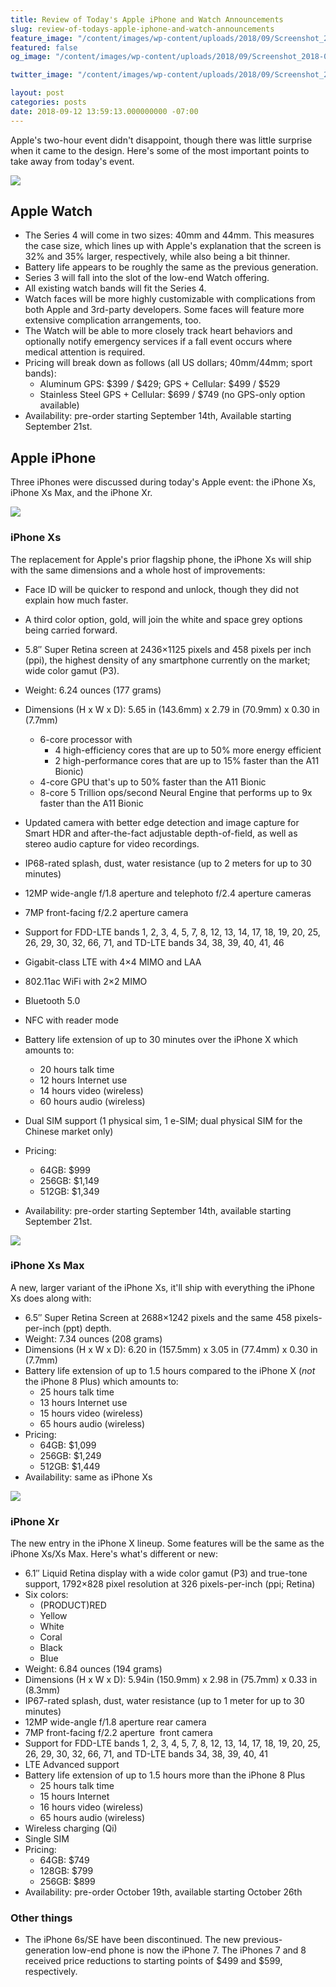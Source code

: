 ```yaml
---
title: Review of Today's Apple iPhone and Watch Announcements
slug: review-of-todays-apple-iphone-and-watch-announcements
feature_image: "/content/images/wp-content/uploads/2018/09/Screenshot_2018-09-12-iPhone-XS.png"
featured: false
og_image: "/content/images/wp-content/uploads/2018/09/Screenshot_2018-09-12-iPhone-XS.png"

twitter_image: "/content/images/wp-content/uploads/2018/09/Screenshot_2018-09-12-iPhone-XS.png"

layout: post
categories: posts
date: 2018-09-12 13:59:13.000000000 -07:00
---
```


Apple's two-hour event didn't disappoint, though there was little surprise when it came to the design. Here's some of the most important points to take away from today's event.

![](/content/images/wp-content/uploads/2018/09/Apple-Watch-Series4_watch-front-training_09122018.jpg)

## **Apple Watch**

- The Series 4 will come in two sizes: 40mm and 44mm. This measures the case size, which lines up with Apple's explanation that the screen is 32% and 35% larger, respectively, while also being a bit thinner.
- Battery life appears to be roughly the same as the previous generation.
- Series 3 will fall into the slot of the low-end Watch offering.
- All existing watch bands will fit the Series 4.
- Watch faces will be more highly customizable with complications from both Apple and 3rd-party developers. Some faces will feature more extensive complication arrangements, too.
- The Watch will be able to more closely track heart behaviors and optionally notify emergency services if a fall event occurs where medical attention is required.
- Pricing will break down as follows (all US dollars; 40mm/44mm; sport bands):
  - Aluminum&nbsp;GPS: $399 / $429;&nbsp;GPS + Cellular: $499 / $529
  - Stainless Steel GPS + Cellular: $699 / $749 (no GPS-only option available)
- Availability: pre-order starting September 14th, Available starting September 21st.

## **Apple iPhone**

Three iPhones were discussed during today's Apple event: the iPhone Xs, iPhone Xs Max, and the iPhone Xr.

![](/content/images/wp-content/uploads/2018/09/Apple-iPhone-Xs-line-up-09122018.jpg)

### iPhone Xs

The replacement for Apple's prior flagship phone, the iPhone Xs will ship with the same dimensions and a whole host of improvements:


- Face ID will be quicker to respond and unlock, though they did not explain how much faster.
- A third color option, gold, will join the white and space grey options being carried forward.
- 5.8″ Super Retina screen at 2436×1125 pixels and 458 pixels per inch (ppi), the highest density of any smartphone currently on the market; wide color gamut (P3).
- Weight: 6.24 ounces (177 grams)
- Dimensions (H x W x D): 5.65 in (143.6mm) x 2.79 in (70.9mm) x 0.30 in (7.7mm)

  - 6-core processor with
    - 4 high-efficiency cores that are up to 50% more energy efficient
    - 2 high-performance cores that are up to 15% faster than the A11 Bionic)
  - 4-core GPU that's up to 50% faster than the A11 Bionic
  - 8-core 5 Trillion ops/second Neural Engine that performs up to 9x faster than the A11 Bionic

- Updated camera with better edge detection and image capture for Smart HDR and after-the-fact adjustable depth-of-field, as well as stereo audio capture for video recordings.
- IP68-rated splash, dust, water resistance (up to 2 meters for up to 30 minutes)
- 12MP wide-angle f/1.8 aperture and telephoto f/2.4 aperture cameras
- 7MP front-facing f/2.2 aperture camera
- Support for FDD-LTE bands&nbsp;1, 2, 3, 4, 5, 7, 8, 12, 13, 14, 17, 18, 19, 20, 25, 26, 29, 30, 32, 66, 71, and TD-LTE bands&nbsp;34, 38, 39, 40, 41, 46
- Gigabit-class LTE with 4×4 MIMO and LAA
- 802.11ac WiFi with 2×2 MIMO
- Bluetooth 5.0
- NFC with reader mode
- Battery life extension of up to 30 minutes over the iPhone X which amounts to:
  - 20 hours talk time
  - 12 hours Internet use
  - 14 hours video (wireless)
  - 60 hours audio (wireless)
- Dual SIM support (1 physical sim, 1 e-SIM; dual physical SIM for the Chinese market only)
- Pricing:
  - 64GB: $999
  - 256GB: $1,149
  - 512GB: $1,349
- Availability: pre-order starting September 14th, available starting September 21st.

![](/content/images/wp-content/uploads/2018/09/Apple-iPhone-Xs-combo-gold-09122018-white-bkg.jpg)

### iPhone Xs Max

A new, larger variant of the iPhone Xs, it'll ship with everything the iPhone Xs does along with:


- 6.5″ Super Retina Screen at 2688×1242 pixels and the same 458 pixels-per-inch (ppt) depth.
- Weight: 7.34 ounces (208 grams)
- Dimensions (H x W x D): 6.20 in (157.5mm) x 3.05 in (77.4mm) x 0.30 in (7.7mm)
- Battery life extension of up to 1.5 hours compared to the iPhone X (_not_ the iPhone 8 Plus) which amounts to:
  - 25 hours talk time
  - 13 hours Internet use
  - 15 hours video (wireless)
  - 65 hours audio (wireless)
- Pricing:
  - 64GB: $1,099
  - 256GB: $1,249
  - 512GB: $1,449
- Availability: same as iPhone Xs

![](/content/images/wp-content/uploads/2018/09/Screenshot_2018-09-12-iPhone-XR-Technical-Specs.png)

### iPhone Xr

The new entry in the iPhone X lineup. Some features will be the same as the iPhone Xs/Xs Max. Here's what's different or new:


- 6.1″ Liquid Retina display with a wide color gamut (P3) and true-tone support, 1792×828 pixel resolution at 326 pixels-per-inch (ppi; Retina)
- Six colors:
  - (PRODUCT)RED
  - Yellow
  - White
  - Coral
  - Black
  - Blue
- Weight: 6.84 ounces (194 grams)
- Dimensions (H x W x D): 5.94in (150.9mm) x 2.98 in (75.7mm) x 0.33 in (8.3mm)
- IP67-rated splash, dust, water resistance (up to 1 meter for up to 30 minutes)
- 12MP wide-angle f/1.8 aperture rear camera
- 7MP front-facing f/2.2 aperture &nbsp;front camera
- Support for FDD-LTE bands&nbsp;1, 2, 3, 4, 5, 7, 8, 12, 13, 14, 17, 18, 19, 20, 25, 26, 29, 30, 32, 66, 71, and TD-LTE bands&nbsp;34, 38, 39, 40, 41
- LTE Advanced support
- Battery life extension of up to 1.5 hours more than the iPhone 8 Plus
  - 25 hours talk time
  - 15 hours Internet
  - 16 hours video (wireless)
  - 65 hours audio (wireless)
- Wireless charging (Qi)
- Single SIM
- Pricing:
  - 64GB: $749
  - 128GB: $799
  - 256GB: $899
- Availability: pre-order October 19th, available starting October 26th

### Other things

- The iPhone 6s/SE have been discontinued. The new previous-generation low-end phone is now the iPhone 7. The iPhones 7 and 8 received price reductions to starting points of $499 and $599, respectively.
